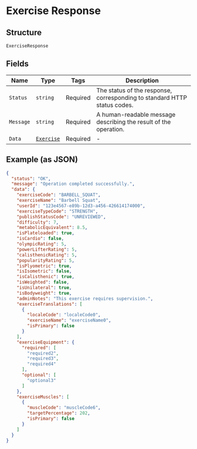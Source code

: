 
# Exercise Response

## Structure

`ExerciseResponse`

## Fields

| Name | Type | Tags | Description |
|  --- | --- | --- | --- |
| `Status` | `string` | Required | The status of the response, corresponding to standard HTTP status codes. |
| `Message` | `string` | Required | A human-readable message describing the result of the operation. |
| `Data` | [`Exercise`](../../doc/models/exercise.md) | Required | - |

## Example (as JSON)

```json
{
  "status": "OK",
  "message": "Operation completed successfully.",
  "data": {
    "exerciseCode": "BARBELL_SQUAT",
    "exerciseName": "Barbell Squat",
    "userId": "123e4567-e89b-12d3-a456-426614174000",
    "exerciseTypeCode": "STRENGTH",
    "publishStatusCode": "UNREVIEWED",
    "difficulty": 7,
    "metabolicEquivalent": 8.5,
    "isPlateloaded": true,
    "isCardio": false,
    "olympicRating": 5,
    "powerLifterRating": 5,
    "calisthenicRating": 5,
    "popularityRating": 5,
    "isPlyometric": true,
    "isIsometric": false,
    "isCalisthenic": true,
    "isWeighted": false,
    "isUnilateral": true,
    "isBodyweight": true,
    "adminNotes": "This exercise requires supervision.",
    "exerciseTranslations": [
      {
        "localeCode": "localeCode0",
        "exerciseName": "exerciseName0",
        "isPrimary": false
      }
    ],
    "exerciseEquipment": {
      "required": [
        "required2",
        "required3",
        "required4"
      ],
      "optional": [
        "optional3"
      ]
    },
    "exerciseMuscles": [
      {
        "muscleCode": "muscleCode6",
        "targetPercentage": 202,
        "isPrimary": false
      }
    ]
  }
}
```

